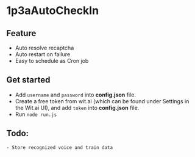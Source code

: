 # 1p3aAutoCheckIn

## Feature
 - Auto resolve recaptcha
 - Auto restart on failure
 - Easy to schedule as Cron job
 
## Get started
 - Add `username` and `password` into **config.json** file.
 - Create a free token from wit.ai (which can be found under Settings in the Wit.ai UI), and add `token` into **config.json** file.
 - Run `node run.js`


## Todo:

    - Store recognized voice and train data

